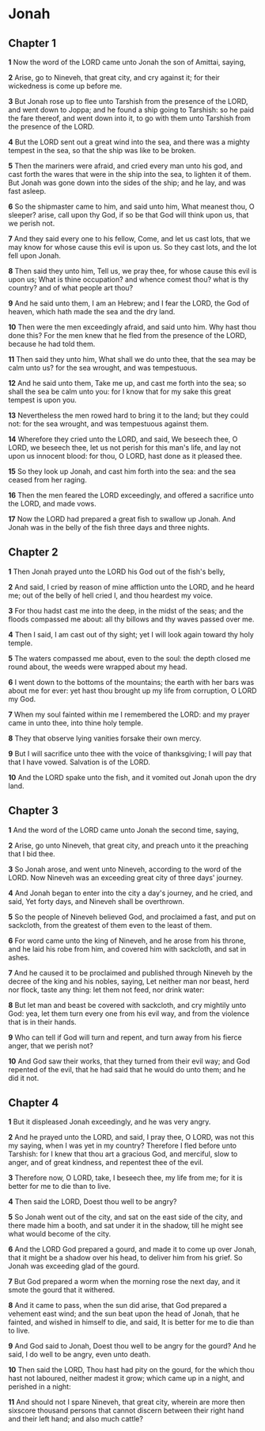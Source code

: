 # Jonah

## Chapter 1

**1** Now the word of the LORD came unto Jonah the son of Amittai, saying,

**2** Arise, go to Nineveh, that great city, and cry against it; for their wickedness is come up before me.

**3** But Jonah rose up to flee unto Tarshish from the presence of the LORD, and went down to Joppa; and he found a ship going to Tarshish: so he paid the fare thereof, and went down into it, to go with them unto Tarshish from the presence of the LORD.

**4** But the LORD sent out a great wind into the sea, and there was a mighty tempest in the sea, so that the ship was like to be broken.

**5** Then the mariners were afraid, and cried every man unto his god, and cast forth the wares that were in the ship into the sea, to lighten it of them. But Jonah was gone down into the sides of the ship; and he lay, and was fast asleep.

**6** So the shipmaster came to him, and said unto him, What meanest thou, O sleeper? arise, call upon thy God, if so be that God will think upon us, that we perish not.

**7** And they said every one to his fellow, Come, and let us cast lots, that we may know for whose cause this evil is upon us. So they cast lots, and the lot fell upon Jonah.

**8** Then said they unto him, Tell us, we pray thee, for whose cause this evil is upon us; What is thine occupation? and whence comest thou? what is thy country? and of what people art thou?

**9** And he said unto them, I am an Hebrew; and I fear the LORD, the God of heaven, which hath made the sea and the dry land.

**10** Then were the men exceedingly afraid, and said unto him. Why hast thou done this? For the men knew that he fled from the presence of the LORD, because he had told them.

**11** Then said they unto him, What shall we do unto thee, that the sea may be calm unto us? for the sea wrought, and was tempestuous.

**12** And he said unto them, Take me up, and cast me forth into the sea; so shall the sea be calm unto you: for I know that for my sake this great tempest is upon you.

**13** Nevertheless the men rowed hard to bring it to the land; but they could not: for the sea wrought, and was tempestuous against them.

**14** Wherefore they cried unto the LORD, and said, We beseech thee, O LORD, we beseech thee, let us not perish for this man's life, and lay not upon us innocent blood: for thou, O LORD, hast done as it pleased thee.

**15** So they look up Jonah, and cast him forth into the sea: and the sea ceased from her raging.

**16** Then the men feared the LORD exceedingly, and offered a sacrifice unto the LORD, and made vows.

**17** Now the LORD had prepared a great fish to swallow up Jonah. And Jonah was in the belly of the fish three days and three nights.

## Chapter 2

**1** Then Jonah prayed unto the LORD his God out of the fish's belly,

**2** And said, I cried by reason of mine affliction unto the LORD, and he heard me; out of the belly of hell cried I, and thou heardest my voice.

**3** For thou hadst cast me into the deep, in the midst of the seas; and the floods compassed me about: all thy billows and thy waves passed over me.

**4** Then I said, I am cast out of thy sight; yet I will look again toward thy holy temple.

**5** The waters compassed me about, even to the soul: the depth closed me round about, the weeds were wrapped about my head.

**6** I went down to the bottoms of the mountains; the earth with her bars was about me for ever: yet hast thou brought up my life from corruption, O LORD my God.

**7** When my soul fainted within me I remembered the LORD: and my prayer came in unto thee, into thine holy temple.

**8** They that observe lying vanities forsake their own mercy.

**9** But I will sacrifice unto thee with the voice of thanksgiving; I will pay that that I have vowed. Salvation is of the LORD.

**10** And the LORD spake unto the fish, and it vomited out Jonah upon the dry land.

## Chapter 3

**1** And the word of the LORD came unto Jonah the second time, saying,

**2** Arise, go unto Nineveh, that great city, and preach unto it the preaching that I bid thee.

**3** So Jonah arose, and went unto Nineveh, according to the word of the LORD. Now Nineveh was an exceeding great city of three days' journey.

**4** And Jonah began to enter into the city a day's journey, and he cried, and said, Yet forty days, and Nineveh shall be overthrown.

**5** So the people of Nineveh believed God, and proclaimed a fast, and put on sackcloth, from the greatest of them even to the least of them.

**6** For word came unto the king of Nineveh, and he arose from his throne, and he laid his robe from him, and covered him with sackcloth, and sat in ashes.

**7** And he caused it to be proclaimed and published through Nineveh by the decree of the king and his nobles, saying, Let neither man nor beast, herd nor flock, taste any thing: let them not feed, nor drink water:

**8** But let man and beast be covered with sackcloth, and cry mightily unto God: yea, let them turn every one from his evil way, and from the violence that is in their hands.

**9** Who can tell if God will turn and repent, and turn away from his fierce anger, that we perish not?

**10** And God saw their works, that they turned from their evil way; and God repented of the evil, that he had said that he would do unto them; and he did it not.

## Chapter 4

**1** But it displeased Jonah exceedingly, and he was very angry.

**2** And he prayed unto the LORD, and said, I pray thee, O LORD, was not this my saying, when I was yet in my country? Therefore I fled before unto Tarshish: for I knew that thou art a gracious God, and merciful, slow to anger, and of great kindness, and repentest thee of the evil.

**3** Therefore now, O LORD, take, I beseech thee, my life from me; for it is better for me to die than to live.

**4** Then said the LORD, Doest thou well to be angry?

**5** So Jonah went out of the city, and sat on the east side of the city, and there made him a booth, and sat under it in the shadow, till he might see what would become of the city.

**6** And the LORD God prepared a gourd, and made it to come up over Jonah, that it might be a shadow over his head, to deliver him from his grief. So Jonah was exceeding glad of the gourd.

**7** But God prepared a worm when the morning rose the next day, and it smote the gourd that it withered.

**8** And it came to pass, when the sun did arise, that God prepared a vehement east wind; and the sun beat upon the head of Jonah, that he fainted, and wished in himself to die, and said, It is better for me to die than to live.

**9** And God said to Jonah, Doest thou well to be angry for the gourd? And he said, I do well to be angry, even unto death.

**10** Then said the LORD, Thou hast had pity on the gourd, for the which thou hast not laboured, neither madest it grow; which came up in a night, and perished in a night:

**11** And should not I spare Nineveh, that great city, wherein are more then sixscore thousand persons that cannot discern between their right hand and their left hand; and also much cattle?

